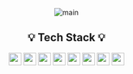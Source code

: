 <div align="center">
  
![main](https://github.com/user-attachments/assets/3dbe0b26-5bda-427c-926e-7c38f7883f71)

## 💡 Tech Stack 💡
<img height="25px" src="https://ziadoua.github.io/m3-Markdown-Badges/badges/Python/python3.svg">

<img height="25px" src="https://ziadoua.github.io/m3-Markdown-Badges/badges/Django/django3.svg">
<img height="25px" src="https://ziadoua.github.io/m3-Markdown-Badges/badges/Docker/docker2.svg">
<img height="25px" src="https://ziadoua.github.io/m3-Markdown-Badges/badges/Git/git3.svg">
<img height="25px" src="https://ziadoua.github.io/m3-Markdown-Badges/badges/HTML/html2.svg">
<img height="25px" src="https://ziadoua.github.io/m3-Markdown-Badges/badges/CSS/css3.svg">
<img height="25px" src="https://ziadoua.github.io/m3-Markdown-Badges/badges/Vue/vue2.svg">
<img height="25px" src="https://ziadoua.github.io/m3-Markdown-Badges/badges/MySQL/mysql2.svg">

</div>



